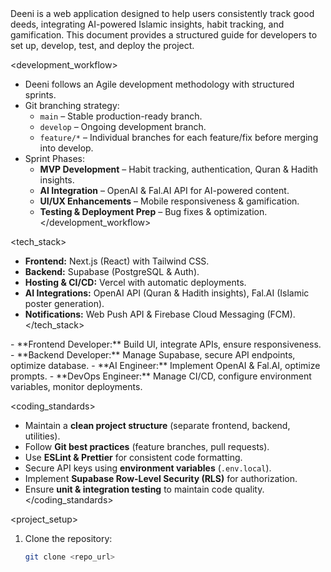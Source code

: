 <document>
  
<title>Deeni – Developer Guide & Documentation</title>

<scope>
Deeni is a web application designed to help users consistently track good deeds, integrating AI-powered Islamic insights, habit tracking, and gamification. This document provides a structured guide for developers to set up, develop, test, and deploy the project.  
</scope>

<development_workflow>
- Deeni follows an Agile development methodology with structured sprints.
- Git branching strategy:
  - `main` – Stable production-ready branch.
  - `develop` – Ongoing development branch.
  - `feature/*` – Individual branches for each feature/fix before merging into develop.
- Sprint Phases:
  - **MVP Development** – Habit tracking, authentication, Quran & Hadith insights.
  - **AI Integration** – OpenAI & Fal.AI API for AI-powered content.
  - **UI/UX Enhancements** – Mobile responsiveness & gamification.
  - **Testing & Deployment Prep** – Bug fixes & optimization.
</development_workflow>

<tech_stack>
- **Frontend:** Next.js (React) with Tailwind CSS.
- **Backend:** Supabase (PostgreSQL & Auth).
- **Hosting & CI/CD:** Vercel with automatic deployments.
- **AI Integrations:** OpenAI API (Quran & Hadith insights), Fal.AI (Islamic poster generation).
- **Notifications:** Web Push API & Firebase Cloud Messaging (FCM).
</tech_stack>

<roles>
- **Frontend Developer:** Build UI, integrate APIs, ensure responsiveness.
- **Backend Developer:** Manage Supabase, secure API endpoints, optimize database.
- **AI Engineer:** Implement OpenAI & Fal.AI, optimize prompts.
- **DevOps Engineer:** Manage CI/CD, configure environment variables, monitor deployments.
</roles>

<coding_standards>
- Maintain a **clean project structure** (separate frontend, backend, utilities).
- Follow **Git best practices** (feature branches, pull requests).
- Use **ESLint & Prettier** for consistent code formatting.
- Secure API keys using **environment variables** (`.env.local`).
- Implement **Supabase Row-Level Security (RLS)** for authorization.
- Ensure **unit & integration testing** to maintain code quality.
</coding_standards>

<project_setup>
1. Clone the repository:  
   ```bash
   git clone <repo_url>
